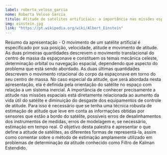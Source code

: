 ```yaml
---
label: roberta_veloso_garcia
nome: Roberta Veloso Garcia
titulo: Atitude de satélites artificiais: a importância nas missões espaciais e como determiná-la
img: einstein.jpg
link: "https://pt.wikipedia.org/wiki/Albert_Einstein"
---
```


Resumo da apresentação - O movimento de um satélite artificial é especificado por sua posição, velocidade, atitude e movimento de atitude. As duas primeiras quantidades 
descrevem o movimento translacional do centro de massa da espaçonave e constituem os temas mecânica celeste, determinação orbital ou navegação espacial, dependendo que 
aspecto do problema que está sendo abordado. As duas últimas quantidades descrevem o movimento rotacional do corpo da espaçonave em torno do seu centro de massa. No caso 
especial da atitude, que será abordada nesta apresentação, ela é definida pela orientação do satélite no espaço com relação a um sistema inercial.
A importância de conhecer precisamente a atitude nas missões espaciais está diretamente relacionada ao aumento da vida útil do satélite e diminuição do desgaste dos 
equipamentos de controle de atitude. Para isso é necessário que se tenha uma técnica robusta de estimação de atitude que leve em conta as informações obtidas por sensores 
que estão a bordo do satélite, possíveis erros de desalinhamentos dos instrumentos de medidas, erros de modelagem e, se necessário, estimação em tempo real.
O objetivo desta palestra é apresentar o que define a atitude de satélites, as diferentes formas de representá-la, assim como comentar sobre o método de estimação amplamente 
utilizado em problemas de determinação da atitude conhecido como Filtro de Kalman Estendido.

